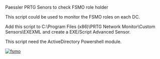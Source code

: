 Paessler PRTG Senors to check FSMO role holder

This script could be used to monitor the FSMO roles on each DC.

Add this script to C:\Program Files (x86)\PRTG Network Monitor\Custom Sensors\EXEXML and create a EXE/Script Advanced Sensor.

This script need the ActiveDirectory Powershell module.

<a href="https://ibb.co/tQV0TgS"><img src="https://i.ibb.co/gmk0LNG/fsmo.png" alt="fsmo" border="0"></a>
